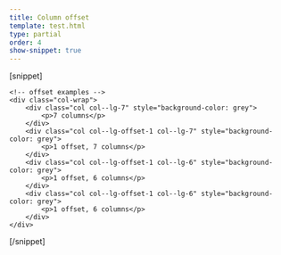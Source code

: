 ```yaml
---
title: Column offset
template: test.html
type: partial
order: 4
show-snippet: true
---
```

[snippet]
<div class="wrapper">

    <!-- offset examples -->
    <div class="col-wrap">
        <div class="col col--lg-7" style="background-color: grey">
            <p>7 columns</p>
        </div>
        <div class="col col--lg-offset-1 col--lg-7" style="background-color: grey">
            <p>1 offset, 7 columns</p>
        </div>
        <div class="col col--lg-offset-1 col--lg-6" style="background-color: grey">
            <p>1 offset, 6 columns</p>
        </div>
        <div class="col col--lg-offset-1 col--lg-6" style="background-color: grey">
            <p>1 offset, 6 columns</p>
        </div>
    </div>

</div>
[/snippet]
